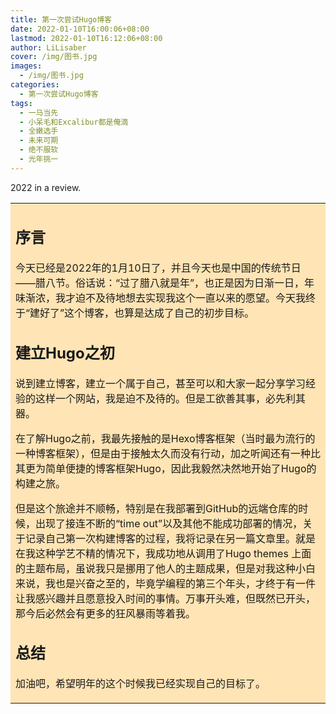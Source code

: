 ```yaml
---
title: 第一次尝试Hugo博客
date: 2022-01-10T16:00:06+08:00
lastmod: 2022-01-10T16:12:06+08:00
author: LiLisaber
cover: /img/图书.jpg
images:
  - /img/图书.jpg
categories:
  - 第一次尝试Hugo博客
tags:
  - 一马当先
  - 小呆毛和Excalibur都是俺滴
  - 全嫩选手
  - 未来可期
  - 绝不服软
  - 光年挑一
---
```


2022 in a review.

<!--more-->

<table><tr><td bgcolor=moccasin>

## 序言

今天已经是2022年的1月10日了，并且今天也是中国的传统节日——腊八节。俗话说：“过了腊八就是年”，也正是因为日渐一日，年味渐浓，我才迫不及待地想去实现我这个一直以来的愿望。今天我终于“建好了”这个博客，也算是达成了自己的初步目标。

## 建立Hugo之初

说到建立博客，建立一个属于自己，甚至可以和大家一起分享学习经验的这样一个网站，我是迫不及待的。但是工欲善其事，必先利其器。

在了解Hugo之前，我最先接触的是Hexo博客框架（当时最为流行的一种博客框架），但是由于接触太久而没有行动，加之听闻还有一种比其更为简单便捷的博客框架Hugo，因此我毅然决然地开始了Hugo的构建之旅。

但是这个旅途并不顺畅，特别是在我部署到GitHub的远端仓库的时候，出现了接连不断的“time out”以及其他不能成功部署的情况，关于记录自己第一次构建博客的过程，我将记录在另一篇文章里。就是在我这种学艺不精的情况下，我成功地从调用了Hugo themes 上面的主题布局，虽说我只是挪用了他人的主题成果，但是对我这种小白来说，我也是兴奋之至的，毕竟学编程的第三个年头，才终于有一件让我感兴趣并且愿意投入时间的事情。万事开头难，但既然已开头，那今后必然会有更多的狂风暴雨等着我。

## 总结

加油吧，希望明年的这个时候我已经实现自己的目标了。
</td></tr></table>
